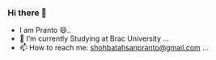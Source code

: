 ### Hi there 👋
- I am Pranto 😄..
- 🔭 I’m currently Studying at Brac University ...
- 📫 How to reach me: shohbatahsanpranto@gmail.com ...

<!--
**ShohbatPranto/ShohbatPranto** is a ✨ _special_ ✨ repository because its `README.md` (this file) appears on your GitHub profile.

Here are some ideas to get you started:

- 🔭 I’m currently working on ...
- 🌱 I’m currently learning ...
- 👯 I’m looking to collaborate on ...
- 🤔 I’m looking for help with ...
- 💬 Ask me about ...
- 📫 How to reach me: ...
- 😄 Pronouns: ...
- ⚡ Fun fact: ...
-->
